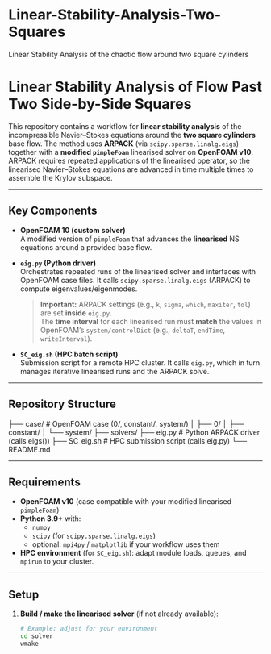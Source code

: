 # Linear-Stability-Analysis-Two-Squares
Linear Stability Analysis of the chaotic flow around two square cylinders

# Linear Stability Analysis of Flow Past Two Side-by-Side Squares

This repository contains a workflow for **linear stability analysis** of the incompressible Navier–Stokes equations around the **two square cylinders** base flow. The method uses **ARPACK** (via `scipy.sparse.linalg.eigs`) together with a **modified `pimpleFoam`** linearised solver on **OpenFOAM v10**. ARPACK requires repeated applications of the linearised operator, so the linearised Navier–Stokes equations are advanced in time multiple times to assemble the Krylov subspace.

---

## Key Components

- **OpenFOAM 10 (custom solver)**  
  A modified version of `pimpleFoam` that advances the **linearised** NS equations around a provided base flow.

- **`eig.py` (Python driver)**  
  Orchestrates repeated runs of the linearised solver and interfaces with OpenFOAM case files. It calls `scipy.sparse.linalg.eigs` (ARPACK) to compute eigenvalues/eigenmodes.  
  > **Important:** ARPACK settings (e.g., `k`, `sigma`, `which`, `maxiter`, `tol`) are set **inside** `eig.py`.  
  > The **time interval** for each linearised run must **match** the values in OpenFOAM’s `system/controlDict` (e.g., `deltaT`, `endTime`, `writeInterval`).

- **`SC_eig.sh` (HPC batch script)**  
  Submission script for a remote HPC cluster. It calls `eig.py`, which in turn manages iterative linearised runs and the ARPACK solve.

---

## Repository Structure

├── case/ # OpenFOAM case (0/, constant/, system/)
│ ├── 0/
│ ├── constant/
│ └── system/
├── solvers/ 
├── eig.py # Python ARPACK driver (calls eigs())
├── SC_eig.sh # HPC submission script (calls eig.py)
└── README.md



---

## Requirements

- **OpenFOAM v10** (case compatible with your modified linearised `pimpleFoam`)
- **Python 3.9+** with:
  - `numpy`
  - `scipy`  (for `scipy.sparse.linalg.eigs`)
  - optional: `mpi4py` / `matplotlib` if your workflow uses them
- **HPC environment** (for `SC_eig.sh`): adapt module loads, queues, and `mpirun` to your cluster.

---

## Setup

1. **Build / make the linearised solver** (if not already available):
   ```bash
   # Example; adjust for your environment
   cd solver
   wmake


